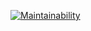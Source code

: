 [![Maintainability](https://api.codeclimate.com/v1/badges/eeb2e5ab768f9c88f45d/maintainability)](https://codeclimate.com/github/adelnapier/python-project-49/maintainability)
